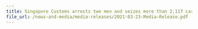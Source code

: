 ```yaml
---
title: Singapore Customs arrests two men and seizes more than 2,117 cartons of duty-unpaid cigarettes
file_url: /news-and-media/media-releases/2021-03-23-Media-Release.pdf
---
```

